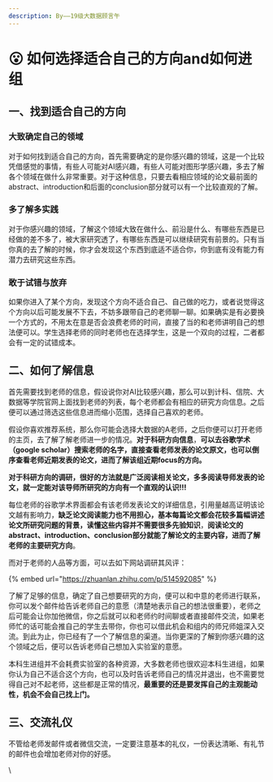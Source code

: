 ```yaml
---
description: By——19级大数据顾言午
---
```


# 😮 如何选择适合自己的方向and如何进组

## 一、找到适合自己的方向

### 大致确定自己的领域

对于如何找到适合自己的方向，首先需要确定的是你感兴趣的领域，这是一个比较凭借感觉的事情，有些人可能对AI感兴趣，有些人可能对图形学感兴趣，多去了解各个领域在做什么非常重要。对于这种信息，只要去看相应领域的论文最前面的abstract、introduction和后面的conclusion部分就可以有一个比较直观的了解。

### 多了解多实践

对于你感兴趣的领域，了解这个领域大致在做什么、前沿是什么、有哪些东西是已经做的差不多了，被大家研究透了，有哪些东西是可以继续研究有前景的。只有当你真的去了解的时候，你才会发现这个东西到底适不适合你，你到底有没有能力有潜力去研究这些东西。

### 敢于试错与放弃

如果你进入了某个方向，发现这个方向不适合自己、自己做的吃力，或者说觉得这个方向以后可能发展不下去，不妨多跟带自己的老师聊一聊。如果确实是有必要换一个方式的，不用太在意是否会浪费老师的时间，直接了当的和老师讲明自己的想法便可以。学生选择老师的同时老师也在选择学生，这是一个双向的过程，二者都会有一定的试错成本。

## 二、如何了解信息

首先需要找到老师的信息，假设说你对AI比较感兴趣，那么可以到计科、信院、大数据等学院官网上面找到老师的列表，每个老师都会有相应的研究方向信息。之后便可以通过筛选这些信息进而缩小范围，选择自己喜欢的老师。

假设你喜欢推荐系统，那么你可能会选择大数据的A老师，之后你便可以打开老师的主页，去了解了解老师进一步的情况。**对于科研方向信息**，**可以去谷歌学术（google scholar）搜索老师的名字，直接查看老师发表的论文原文，也可以倒序查看老师近期发表的论文，进而了解该组近期focus的方向。**

**对于科研方向的调研，很好的方法就是广泛阅读相关论文，多多阅读导师发表的论文，就一定能对该导师所研究的方向有一个直观的认识!!!**

每位老师的谷歌学术界面都会有该老师发表论文的详细信息，引用量越高证明该论文越有影响力，**缺乏论文阅读能力也不用担心，基本每篇论文都会花较多篇幅讲述论文所研究问题的背景，读懂这些内容并不需要很多先验知识**，**阅读论文的abstract、introduction、conclusion部分就能了解论文的主要内容，进而了解老师的主要研究方向**。

而对于老师的人品等方面，可以去如下网站调研其风评：

{% embed url="https://zhuanlan.zhihu.com/p/514592085" %}

了解了足够的信息，确定了自己想要研究的方向，便可以和中意的老师进行联系，你可以发个邮件给告诉老师自己的意愿（清楚地表示自己的想法很重要），老师之后可能会让你加他微信，你之后就可以和老师约时间聊或者直接邮件交流，如果老师忙的话可能会推自己的学生去带你，你也可以借此机会和组内的师兄师姐深入交流。到此为止，你已经有了一个了解信息的渠道。当你更深的了解到你感兴趣的这个领域之后，便可以告诉老师自己想加入实验室的意愿。

本科生进组并不会耗费实验室的各种资源，大多数老师也很欢迎本科生进组，如果你认为自己不适合这个方向，也可以及时告诉老师自己的情况并退出，也不需要觉得自己对不起老师，这些都是正常的情况，**最重要的还是要发挥自己的主观能动性，机会不会自己找上门。**

## 三、交流礼仪

不管给老师发邮件或者微信交流，一定要注意基本的礼仪，一份表达清晰、有礼节的邮件也会增加老师对你的好感。

\

